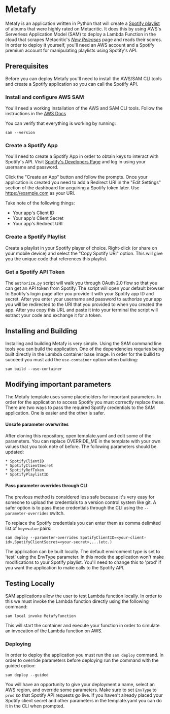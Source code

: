 # Metafy
Metafy is an application written in Python that will create a [Spotify playlist](https://open.spotify.com/playlist/65RYrUbKJgX0eJHBIZ14Fe?si=-TBJlxIFQtGiU0dT45Mxqw) of albums that were highly rated on Metacritic.  It does this by using AWS's Serverless Application Model (SAM) to deploy a Lambda Function in the cloud that scrapes Metacritic's [*New Releases*](https://www.metacritic.com/browse/albums/release-date/new-releases/date) page and reads their scores.  In order to deploy it yourself, you'll need an AWS account and a Spotify premium account for manipulating playlists using Spotify's API.

## Prerequisites
Before you can deploy Metafy you'll need to install the AWS/SAM CLI tools and create a Spotify application so you can call the Spotify API.

### Install and configure AWS SAM
You'll need a working installation of the AWS and SAM CLI tools.  Follow the instructions in the [AWS Docs](https://docs.aws.amazon.com/serverless-application-model/latest/developerguide/serverless-sam-cli-install.html)

You can verify that everything is working by running:

    sam --version

### Create a Spotify App
You'll need to create a Spotify App in order to obtain keys to interact with Spotify's API.  Visit [Spotify's Developers Page](https://developer.spotify.com/dashboard/applications) and log in using your username and password.

Click the "Create an App" button and follow the prompts.  Once your application is created you need to add a Redirect URI in the "Edit Settings" section of the dashboard for acquiring a Spotify token later.  Use https://example.com as your URI.

Take note of the following things:

  * Your app's Client ID
  * Your app's Client Secret
  * Your app's Redirect URI

### Create a Spotify Playlist
Create a playlist in your Spotify player of choice.  Right-click (or share on your mobile device) and select the "Copy Spotify URI" option.  This will give you the unique code that references this playlist.

### Get a Spotify API Token
The `authorize.py` script will walk you through OAuth 2.0 flow so that you can get an API token from Spotify.  The script will open your default browser to Spotify's login page after you provide it with your Spotify app ID and secret.  After you enter your username and password to authorize your app you will be redirected to the URI that you provided to when you created the app.  After you copy this URL and paste it into your terminal the script will extract your code and exchange it for a token.

## Installing and Building
Installing and building Metafy is very simple.  Using the SAM command line tools you can build the application.  One of the dependencies requries being built directly in the Lambda container base image.  In order for the builld to succeed you must add the `use-container` option when building:

    sam build --use-container

## Modifying important parameters
The Metafy template uses some placeholders for important parameters.  In order for the application to access Spotify you must correctly replace these. There are two ways to pass the required Spotify credentials to the SAM application.  One is easier and the other is safer.

#### Unsafe parameter overwrites
After cloning this repository, open template.yaml and edit some of the parameters.  You can replace OVERRIDE_ME in the template with your own values that you took note of before.  The following parameters should be updated:

    * SpotifyClientID
    * SpotifyClientSecret
    * SpotifyRefToken
    * SpotifyPlaylistID

#### Pass parameter overrides through CLI
The previous method is considered less safe because it's very easy for someone to upload the credentials to a version control system like git.  A safer option is to pass these credentials through the CLI using the `--parameter-overrides` switch.

To replace the Spotify credentials you can enter them as comma delimited list of `key=value` pairs:

    sam deploy --parameter-overrides SpotifyClientID=<your-client-id>,SpotifyClientSecret=<your-secret>,...(etc.)

The application can be built locally.  The default environment type is set to 'test' using the EnvType parameter.  In this mode the application won't make modifications to your Spotify playlist.  You'll need to change this to 'prod' if you want the application to make calls to the Spotify API.

## Testing Locally
SAM applications allow the user to test Lambda function locally.  In order to this we must invoke the Lambda function directly using the following command:

    sam local invoke MetafyFunction

This will start the container and execute your function in order to simulate an invocation of the Lambda function on AWS.

### Deploying
In order to deploy the application you must run the `sam deploy` command.  In order to override parameters before deploying run the command with the guided option:

    sam deploy --guided

You will have an opportunity to give your deployment a name, select an AWS region, and override some parameters.  Make sure to set `EnvType` to `prod` so that Spotify API requests go live.  If you haven't already placed your Spotify client secret and other parameters in the template.yaml you can do it in the CLI when prompted.

